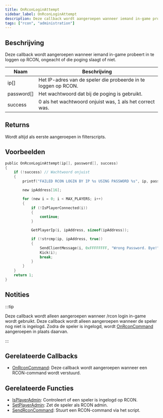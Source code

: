 ```yaml
---
title: OnRconLoginAttempt
sidebar_label: OnRconLoginAttempt
description: Deze callback wordt aangeroepen wanneer iemand in-game probeert in te loggen op RCON, ongeacht of dat lukt of niet.
tags: ["rcon", "administration"]
---
```


## Beschrijving

Deze callback wordt aangeroepen wanneer iemand in-game probeert in te loggen op RCON, ongeacht of die poging slaagt of niet.

| Naam       | Beschrijving                                                    |
| ---------- | -------------------------------------------------------------- |
| ip[]       | Het IP-adres van de speler die probeerde in te loggen op RCON. |
| password[] | Het wachtwoord dat bij de poging is gebruikt.                  |
| success    | 0 als het wachtwoord onjuist was, 1 als het correct was.       |

## Returns

Wordt altijd als eerste aangeroepen in filterscripts.

## Voorbeelden

```c
public OnRconLoginAttempt(ip[], password[], success)
{
    if (!success) // Wachtwoord onjuist
    {
        printf("FAILED RCON LOGIN BY IP %s USING PASSWORD %s", ip, password);

        new ipAddress[16];

        for (new i = 0; i < MAX_PLAYERS; i++)
        {
            if (!IsPlayerConnected(i))
            {
                continue;
            }

            GetPlayerIp(i, ipAddress, sizeof(ipAddress));

            if (!strcmp(ip, ipAddress, true))
            {
                SendClientMessage(i, 0xFFFFFFFF, "Wrong Password. Bye!");
                Kick(i);
                break;
            }
        }
    }
    return 1;
}
```

## Notities

:::tip

Deze callback wordt alleen aangeroepen wanneer /rcon login in-game wordt gebruikt. Deze callback wordt alleen aangeroepen wanneer de speler nog niet is ingelogd. Zodra de speler is ingelogd, wordt [OnRconCommand](OnRconCommand) aangeroepen in plaats daarvan.

:::

## Gerelateerde Callbacks

- [OnRconCommand](OnRconCommand): Deze callback wordt aangeroepen wanneer een RCON-command wordt verstuurd.

## Gerelateerde Functies

- [IsPlayerAdmin](../functions/IsPlayerAdmin): Controleert of een speler is ingelogd op RCON.
- [SetPlayerAdmin](../functions/SetPlayerAdmin): Zet de speler als RCON admin.
- [SendRconCommand](../functions/SendRconCommand): Stuurt een RCON-command via het script.


